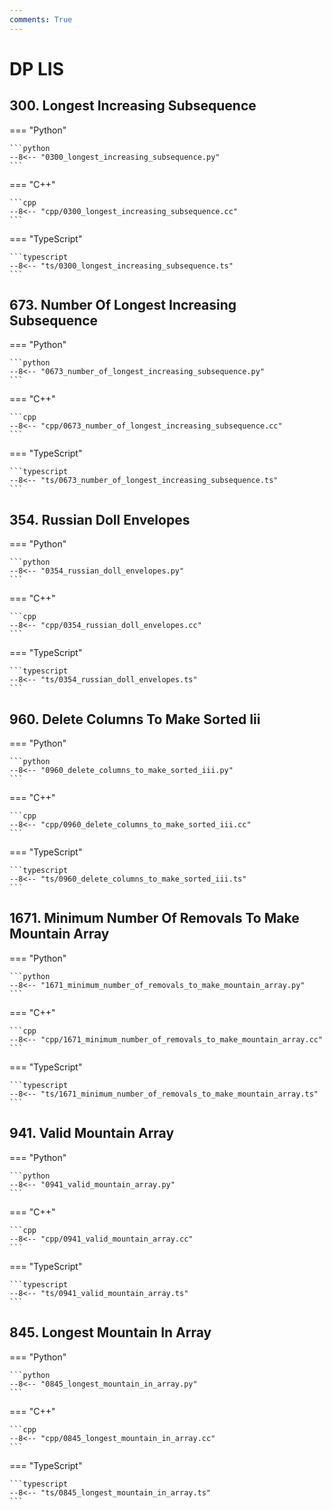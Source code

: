 ```yaml
---
comments: True
---
```


# DP LIS

## 300. Longest Increasing Subsequence

=== "Python"

    ```python
    --8<-- "0300_longest_increasing_subsequence.py"
    ```

=== "C++"

    ```cpp
    --8<-- "cpp/0300_longest_increasing_subsequence.cc"
    ```

=== "TypeScript"

    ```typescript
    --8<-- "ts/0300_longest_increasing_subsequence.ts"
    ```

## 673. Number Of Longest Increasing Subsequence

=== "Python"

    ```python
    --8<-- "0673_number_of_longest_increasing_subsequence.py"
    ```

=== "C++"

    ```cpp
    --8<-- "cpp/0673_number_of_longest_increasing_subsequence.cc"
    ```

=== "TypeScript"

    ```typescript
    --8<-- "ts/0673_number_of_longest_increasing_subsequence.ts"
    ```

## 354. Russian Doll Envelopes

=== "Python"

    ```python
    --8<-- "0354_russian_doll_envelopes.py"
    ```

=== "C++"

    ```cpp
    --8<-- "cpp/0354_russian_doll_envelopes.cc"
    ```

=== "TypeScript"

    ```typescript
    --8<-- "ts/0354_russian_doll_envelopes.ts"
    ```

## 960. Delete Columns To Make Sorted Iii

=== "Python"

    ```python
    --8<-- "0960_delete_columns_to_make_sorted_iii.py"
    ```

=== "C++"

    ```cpp
    --8<-- "cpp/0960_delete_columns_to_make_sorted_iii.cc"
    ```

=== "TypeScript"

    ```typescript
    --8<-- "ts/0960_delete_columns_to_make_sorted_iii.ts"
    ```

## 1671. Minimum Number Of Removals To Make Mountain Array

=== "Python"

    ```python
    --8<-- "1671_minimum_number_of_removals_to_make_mountain_array.py"
    ```

=== "C++"

    ```cpp
    --8<-- "cpp/1671_minimum_number_of_removals_to_make_mountain_array.cc"
    ```

=== "TypeScript"

    ```typescript
    --8<-- "ts/1671_minimum_number_of_removals_to_make_mountain_array.ts"
    ```

## 941. Valid Mountain Array

=== "Python"

    ```python
    --8<-- "0941_valid_mountain_array.py"
    ```

=== "C++"

    ```cpp
    --8<-- "cpp/0941_valid_mountain_array.cc"
    ```

=== "TypeScript"

    ```typescript
    --8<-- "ts/0941_valid_mountain_array.ts"
    ```

## 845. Longest Mountain In Array

=== "Python"

    ```python
    --8<-- "0845_longest_mountain_in_array.py"
    ```

=== "C++"

    ```cpp
    --8<-- "cpp/0845_longest_mountain_in_array.cc"
    ```

=== "TypeScript"

    ```typescript
    --8<-- "ts/0845_longest_mountain_in_array.ts"
    ```
